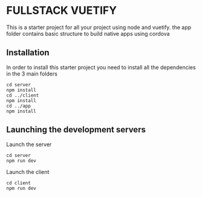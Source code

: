 # FULLSTACK VUETIFY

This is a starter project for all your project using node and vuetify. the app folder contains basic structure to build native apps using cordova


## Installation

In order to install this starter project you need to install all the dependencies in the 3 main folders
```
cd server
npm install
cd ../client
npm install
cd ../app
npm install
```

## Launching the development servers

Launch the server
```
cd server
npm run dev
```
Launch the client
```
cd client
npm run dev
```
